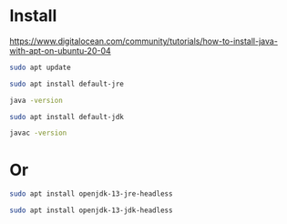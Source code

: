 # Install

https://www.digitalocean.com/community/tutorials/how-to-install-java-with-apt-on-ubuntu-20-04

```bash
sudo apt update
```

```bash
sudo apt install default-jre
```

```bash
java -version
```

```bash
sudo apt install default-jdk
```

```bash
javac -version
```

# Or

```bash
sudo apt install openjdk-13-jre-headless
```

```bash
sudo apt install openjdk-13-jdk-headless
```
